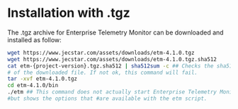 # Installation with .tgz
The .tgz archive for Enterprise Telemetry Monitor can be downloaded and installed as follow:

```bash
wget https://www.jecstar.com/assets/downloads/etm-4.1.0.tgz
wget https://www.jecstar.com/assets/downloads/etm-4.1.0.tgz.sha512
cat etm-{project-version}.tgz.sha512 | sha512sum -c ## Checks the sha512 hash 
# of the downloaded file. If not ok, this command will fail.
tar -xvf etm-4.1.0.tgz
cd etm-4.1.0/bin
./etm ## This command does not actually start Enterprise Telemetry Monitor
#but shows the options that #are available with the etm script.
```
